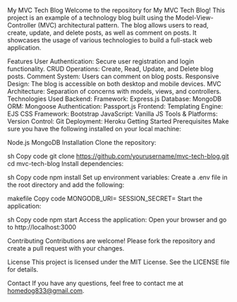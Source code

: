 My MVC Tech Blog
Welcome to the repository for My MVC Tech Blog! This project is an example of a technology blog built using the Model-View-Controller (MVC) architectural pattern. The blog allows users to read, create, update, and delete posts, as well as comment on posts. It showcases the usage of various technologies to build a full-stack web application.

Features
User Authentication: Secure user registration and login functionality.
CRUD Operations: Create, Read, Update, and Delete blog posts.
Comment System: Users can comment on blog posts.
Responsive Design: The blog is accessible on both desktop and mobile devices.
MVC Architecture: Separation of concerns with models, views, and controllers.
Technologies Used
Backend:
Framework: Express.js
Database: MongoDB
ORM: Mongoose
Authentication: Passport.js
Frontend:
Templating Engine: EJS
CSS Framework: Bootstrap
JavaScript: Vanilla JS
Tools & Platforms:
Version Control: Git
Deployment: Heroku
Getting Started
Prerequisites
Make sure you have the following installed on your local machine:

Node.js
MongoDB
Installation
Clone the repository:

sh
Copy code
git clone https://github.com/yourusername/mvc-tech-blog.git
cd mvc-tech-blog
Install dependencies:

sh
Copy code
npm install
Set up environment variables:
Create a .env file in the root directory and add the following:

makefile
Copy code
MONGODB_URI=<Your MongoDB URI>
SESSION_SECRET=<Your Session Secret>
Start the application:

sh
Copy code
npm start
Access the application:
Open your browser and go to http://localhost:3000


Contributing
Contributions are welcome! Please fork the repository and create a pull request with your changes.

License
This project is licensed under the MIT License. See the LICENSE file for details.

Contact
If you have any questions, feel free to contact me at homedog833@gmail.com.
